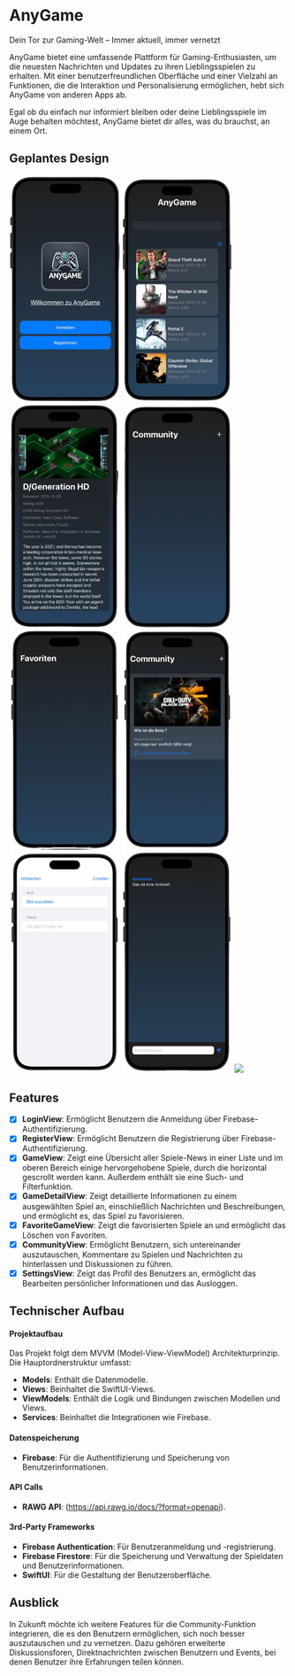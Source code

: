# AnyGame

Dein Tor zur Gaming-Welt – Immer aktuell, immer vernetzt

AnyGame bietet eine umfassende Plattform für Gaming-Enthusiasten, um die neuesten Nachrichten und Updates zu ihren Lieblingsspielen zu erhalten. Mit einer benutzerfreundlichen Oberfläche und einer Vielzahl an Funktionen, die die Interaktion und Personalisierung ermöglichen, hebt sich AnyGame von anderen Apps ab. 

Egal ob du einfach nur informiert bleiben oder deine Lieblingsspiele im Auge behalten möchtest, AnyGame bietet dir alles, was du brauchst, an einem Ort.

## Geplantes Design
<p>
  <img src="./img/1.png" width="200">
  <img src="./img/2.png" width="200">
  <img src="./img/3.png" width="200">
  <img src="./img/4.png" width="200">
  <img src="./img/5.png" width="200">
  <img src="./img/6.png" width="200">
  <img src="./img/7.png" width="200">
  <img src="./img/8.png" width="200">
  <img src="./img/9.png" width="200">
</p>

## Features

- [x] **LoginView**: Ermöglicht Benutzern die Anmeldung über Firebase-Authentifizierung.
- [x] **RegisterView**: Ermöglicht Benutzern die Registrierung über Firebase-Authentifizierung.
- [x] **GameView**: Zeigt eine Übersicht aller Spiele-News in einer Liste und im oberen Bereich einige hervorgehobene Spiele, durch die horizontal gescrollt werden kann. Außerdem enthält sie eine Such- und Filterfunktion.
- [x] **GameDetailView**: Zeigt detaillierte Informationen zu einem ausgewählten Spiel an, einschließlich Nachrichten und Beschreibungen, und ermöglicht es, das Spiel zu favorisieren.
- [x] **FavoriteGameView**: Zeigt die favorisierten Spiele an und ermöglicht das Löschen von Favoriten.
- [x] **CommunityView**: Ermöglicht Benutzern, sich untereinander auszutauschen, Kommentare zu Spielen und Nachrichten zu hinterlassen und Diskussionen zu führen.
- [x] **SettingsView**: Zeigt das Profil des Benutzers an, ermöglicht das Bearbeiten persönlicher Informationen und das Ausloggen.

## Technischer Aufbau

#### Projektaufbau
Das Projekt folgt dem MVVM (Model-View-ViewModel) Architekturprinzip. Die Hauptordnerstruktur umfasst:

- **Models**: Enthält die Datenmodelle.
- **Views**: Beinhaltet die SwiftUI-Views.
- **ViewModels**: Enthält die Logik und Bindungen zwischen Modellen und Views.
- **Services**: Beinhaltet die Integrationen wie Firebase.

#### Datenspeicherung
- **Firebase**: Für die Authentifizierung und Speicherung von Benutzerinformationen.

#### API Calls
- **RAWG API**: (https://api.rawg.io/docs/?format=openapi).

#### 3rd-Party Frameworks
- **Firebase Authentication**: Für Benutzeranmeldung und -registrierung.
- **Firebase Firestore**: Für die Speicherung und Verwaltung der Spieldaten und Benutzerinformationen.
- **SwiftUI**: Für die Gestaltung der Benutzeroberfläche.

## Ausblick
In Zukunft möchte ich weitere Features für die Community-Funktion integrieren, die es den Benutzern ermöglichen, sich noch besser auszutauschen und zu vernetzen. Dazu gehören erweiterte Diskussionsforen, Direktnachrichten zwischen Benutzern und Events, bei denen Benutzer ihre Erfahrungen teilen können.


 
